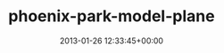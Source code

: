 ---
title:		"phoenix-park-model-plane"
type:		"photos"
mediatype:		"upload"
description:		"TBC"
date:		"2013-01-26 12:33:45+00:00"
album:		"city"
filename:		"phoenix-park-model-plane.md"
series:		""
cl_public_id:		"city/phoenix-park-model-plane"
cl_version:		1497000364
format:		"tiff"
bytes:		3954552
width:		2560
height:		1440
colours:
- "#E3E7EE"
- "#E2E8EE"
exposure_mode:		"Auto"
program:		"Aperture-priority AE"
aperture:		"2.8"
focal_length:		"200.0 mm"
iso:		"200"
shutter_speed:		"1/5000"
metering:		"Center-weighted average"
flash:		"Off, Did not fire"
white_balance:		"Custom"
colour_temp:		"6000"
has_crop:		"false"
orientation:		"Horizontal (normal)"
camera_model:		"NIKON D7000"
lens_info:		"70-200mm f/2.8"
artist:		"Matt Finucane"
x_resolution:		"300"
y_resolution:		"300"
---